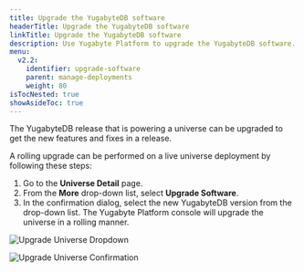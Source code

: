 ```yaml
---
title: Upgrade the YugabyteDB software
headerTitle: Upgrade the YugabyteDB software
linkTitle: Upgrade the YugabyteDB software
description: Use Yugabyte Platform to upgrade the YugabyteDB software.
menu:
  v2.2:
    identifier: upgrade-software
    parent: manage-deployments
    weight: 80
isTocNested: true
showAsideToc: true
---
```


The YugabyteDB release that is powering a universe can be upgraded to get the new features and fixes in a release.

A rolling upgrade can be performed on a live universe deployment by following these steps:

1. Go to the **Universe Detail** page.
2. From the **More** drop-down list, select **Upgrade Software**.
3. In the confirmation dialog, select the new YugabyteDB version from the drop-down list. The Yugabyte Platform console will upgrade the universe in a rolling manner.

![Upgrade Universe Dropdown](/images/ee/upgrade-univ-1.png)

![Upgrade Universe Confirmation](/images/ee/upgrade-univ-2.png)
